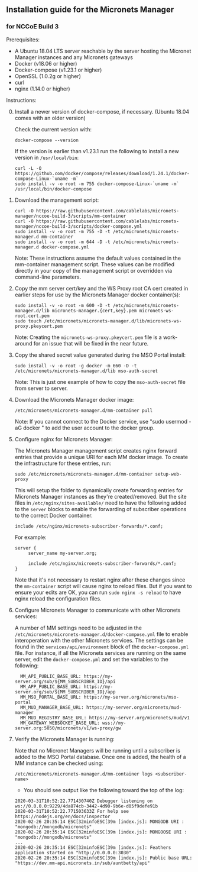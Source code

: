 ## Installation guide for the Micronets Manager

### for NCCoE Build 3

Prerequisites:

* A Ubuntu 18.04 LTS server reachable by the server hosting the Micronet Manager instances
and any Micronets gateways
* Docker (v18.06 or higher)
* Docker-compose (v1.23.1 or higher)
* OpenSSL (1.0.2g or higher)
* curl
* nginx (1.14.0 or higher)

Instructions:

0. Install a newer version of docker-compose, if necessary. (Ubuntu 18.04 comes with an older version)

   Check the current version with:
   ```
   docker-compose --version
   ```
   
   If the version is earlier than v1.23.1 run the following to install a new version in `/usr/local/bin`:

   ```
   curl -L -O https://github.com/docker/compose/releases/download/1.24.1/docker-compose-Linux-`uname -m`
   sudo install -v -o root -m 755 docker-compose-Linux-`uname -m` /usr/local/bin/docker-compose
   ```

0. Download the management script:

   ```
   curl -O https://raw.githubusercontent.com/cablelabs/micronets-manager/nccoe-build-3/scripts/mm-container
   curl -O https://raw.githubusercontent.com/cablelabs/micronets-manager/nccoe-build-3/scripts/docker-compose.yml
   sudo install -v -o root -m 755 -D -t /etc/micronets/micronets-manager.d mm-container
   sudo install -v -o root -m 644 -D -t /etc/micronets/micronets-manager.d docker-compose.yml
   ```

    Note: These instructions assume the default values contained in the mm-container management script.
    These values can be modified directly in your copy of the management script or overridden via command-line
    parameters.

0. Copy the mm server cert/key and the WS Proxy root CA cert created in earlier steps
   for use by the Micronets Manager docker container(s):

   ```
   sudo install -v -o root -m 600 -D -t /etc/micronets/micronets-manager.d/lib micronets-manager.{cert,key}.pem micronets-ws-root.cert.pem
   sudo touch /etc/micronets/micronets-manager.d/lib/micronets-ws-proxy.pkeycert.pem
   ```

   Note: Creating the `micronets-ws-proxy.pkeycert.pem` file is a work-around for an issue
   that will be fixed in the near future.

0. Copy the shared secret value generated during the MSO Portal install:

   ```
   sudo install -v -o root -g docker -m 660 -D -t /etc/micronets/micronets-manager.d/lib mso-auth-secret
   ```

    Note: This is just one example of how to copy the `mso-auth-secret` file from server to server.

0. Download the Micronets Manager docker image:

   ```
   /etc/micronets/micronets-manager.d/mm-container pull
   ```

    Note: If you cannot connect to the Docker service, use "sudo usermod -aG docker <username>" to
          add the user account to the docker group.

0. Configure nginx for Micronets Manager:

   The Micronets Manager management script creates nginx forward entries that 
   provide a unique URI for each MM docker image. To create the infrastructure for
   these entries, run:

   ```
   sudo /etc/micronets/micronets-manager.d/mm-container setup-web-proxy
   ```

   This will setup the folder to dynamically create forwarding entries for
   Micronets Manager instances as they're created/removed. But the site files in 
   `/etc/nginx/sites-available/` need to have the following added to the `server` 
   blocks to enable the forwarding of subscriber operations to the correct 
   Docker container.
   
   ```
   include /etc/nginx/micronets-subscriber-forwards/*.conf;
   ```

   For example:
   
   ```
   server {
        server_name my-server.org;
    
        include /etc/nginx/micronets-subscriber-forwards/*.conf;
   }
   ```

   Note that it's not necessary to restart nginx after these changes 
   since the `mm-container` script will cause nginx to reload files.
   But if you want to ensure your edits are OK, you can run 
   `sudo nginx -s reload` to have nginx reload the configuration files.

0. Configure Micronets Manager to communicate with other Micronets services:

    A number of MM settings need to be adjusted in the 
    `/etc/micronets/micronets-manager.d/docker-compose.yml` file to enable interoperation 
    with the other Micronets services. The settings can be found in the `services/api/environment` 
    block of the `docker-compose.yml` file. For instance, if all the Micronets
    services are running on the same server, edit the `docker-compose.yml` and set the 
    variables to the following:
    
    ```
      MM_API_PUBLIC_BASE_URL: https://my-server.org/sub/${MM_SUBSCRIBER_ID}/api
      MM_APP_PUBLIC_BASE_URL: https://my-server.org/sub/${MM_SUBSCRIBER_ID}/app
      MM_MSO_PORTAL_BASE_URL: https://my-server.org/micronets/mso-portal
      MM_MUD_MANAGER_BASE_URL: https://my-server.org/micronets/mud-manager
      MM_MUD_REGISTRY_BASE_URL: https://my-server.org/micronets/mud/v1
      MM_GATEWAY_WEBSOCKET_BASE_URL: wss://my-server.org:5050/micronets/v1/ws-proxy/gw
    ```

0. Verify the Micronets Manager is running:

   Note that no Micronet Managers will be running until a subscriber is added to the 
   MSO Portal database. Once one is added, the health of a MM instance can be checked 
   using:

   ```
   /etc/micronets/micronets-manager.d/mm-container logs <subscriber-name>
   ```

   - You should see output like the following toward the top of the log:

    ```
    2020-03-31T10:52:22.771430740Z Debugger listening on ws://0.0.0.0:9229/4da874cb-3442-4d90-9b6e-d05f9defe91b
    2020-03-31T10:52:22.771503633Z For help see https://nodejs.org/en/docs/inspector
    2020-02-26 20:35:14 ESC[32minfoESC[39m [index.js]: MONGODB URI : "mongodb://mongodb/micronets"
    2020-02-26 20:35:14 ESC[32minfoESC[39m [index.js]: MONGOOSE URI : "mongodb://mongodb/micronets"
    ...
    2020-02-26 20:35:14 ESC[32minfoESC[39m [index.js]: Feathers application started on "http://0.0.0.0:3030"
    2020-02-26 20:35:14 ESC[32minfoESC[39m [index.js]: Public base URL: "https://dev.mm-api.micronets.in/sub/auntbetty/api"
    ```
